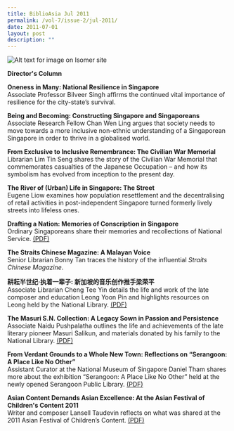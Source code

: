 ```yaml
---
title: BiblioAsia Jul 2011
permalink: /vol-7/issue-2/jul-2011/
date: 2011-07-01
layout: post
description: ""
---
```

![Alt text for image on Isomer site](/images/covers/ba7-2.jpg)

<a style="text-decoration: none; font-weight: bold;" href="/vol-7/issue-2/jul-2011/director-column/">Director's Column</a>

<a style="text-decoration: none; font-weight: bold;" href="/vol-7/issue-2/jul-2011/singapore-national-resilience-oneness/">Oneness in Many: National Resilience in Singapore</a>
<br>Associate Professor Bilveer Singh affirms the continued vital importance of resilience for the city-state’s survival.

<a style="text-decoration: none; font-weight: bold;" href="/vol-7/issue-2/jul-2011/singapore-singaporeans-constructing-becoming/">Being and Becoming: Constructing Singapore and Singaporeans</a>
<br>Associate Research Fellow Chan Wen Ling argues that society needs to move towards a more inclusive non-ethnic understanding of a Singaporean Singapore in order to thrive in a globalised world.

<a style="text-decoration: none; font-weight: bold;" href="/vol-7/issue-2/jul-2011/civilian-war-memorial-remembrance/">From Exclusive to Inclusive Remembrance: The Civilian War Memorial</a>
<br>Librarian Lim Tin Seng shares the story of the Civilian War Memorial that commemorates casualties of the Japanese Occupation – and how its symbolism has evolved from inception to the present day.

<a style="text-decoration: none; font-weight: bold;" href="/vol-7/issue-2/jul-2011/singapore-river-urban-life/">The River of (Urban) Life in Singapore: The Street</a>
<br>Eugene Liow&nbsp;examines how population resettlement and the decentralising of retail activities in post-independent Singapore turned formerly lively streets into lifeless ones.

<a style="text-decoration: none; font-weight: bold;" href="/vol-7/issue-2/jul-2011/singapore-memories-nation/">Drafting a Nation: Memories of Conscription in Singapore</a><br>Ordinary Singaporeans share their memories and recollections of National Service.  [(PDF)](/files/pdf/vol-7/issue-2/v7-issue2_DraftingNation.pdf)

<a style="text-decoration: none; font-weight: bold;" href="/vol-7/issue-2/jul-2011/straits-chinese-magazine-malayan/">The Straits Chinese Magazine: A Malayan Voice</a><br>Senior Librarian Bonny Tan traces the history of the influential *Straits Chinese Magazine*.

**耕耘半世纪·执着一辈子: 新加坡的音乐创作推手梁荣平**<br>
Associate Librarian Cheng Tee Yin details the life and work of the late composer and education Leong Yoon Pin and highlights resources on Leong held by the National Library. [(PDF)](/files/pdf/vol-7/issue-2/v7-issue2_Chinese.pdf)

<a style="text-decoration: none; font-weight: bold;" href="/vol-7/issue-2/jul-2011/masuri-legacy-passion-persistence/">The Masuri S.N. Collection: A Legacy Sown in Passion and Persistence</a><br>
Associate Naidu Pushpalatha outlines the life and achievements of the late literary pioneer Masuri Salikun, and materials donated by his family to the National Library. [(PDF)](/files/pdf/vol-7/issue-2/v7-issue2_MasuriSN.pdf)

<a style="text-decoration: none; font-weight: bold;" href="/vol-7/issue-2/jul-2011/serangoon-verdant-grounds-reflection/">From Verdant Grounds to a Whole New Town: Reflections on “Serangoon: A Place Like No Other”</a><br>
Assistant Curator at the National Museum of Singapore Daniel Tham shares more about the exhibition “Serangoon: A Place Like No Other” held at the newly opened Serangoon Public Library. [(PDF)](/files/pdf/vol-7/issue-2/v7-issue2_VerdantGrounds2.pdf)

<a style="text-decoration: none; font-weight: bold;" href="/vol-7/issue-2/jul-2011/children-asian-festival-excellence/">Asian Content Demands Asian Excellence: At the Asian Festival of Children's Content 2011
</a><br>
Writer and composer Lansell Taudevin reflects on what was shared at the 2011 Asian Festival of Children’s Content. [(PDF)](/files/pdf/vol-7/issue-2/v7-issue2_AsianExcellence.pdf)